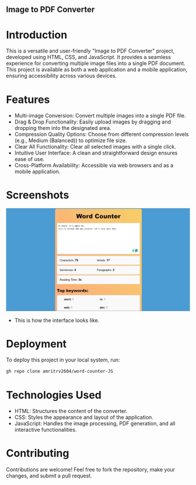## Image to PDF Converter

# Introduction
This is a versatile and user-friendly "Image to PDF Converter" project, developed using HTML, CSS, and JavaScript. It provides a seamless experience for converting multiple image files into a single PDF document. This project is available as both a web application and a mobile application, ensuring accessibility across various devices.

# Features
- Multi-image Conversion: Convert multiple images into a single PDF file.
- Drag & Drop Functionality: Easily upload images by dragging and dropping them into the designated area.
- Compression Quality Options: Choose from different compression levels (e.g., Medium (Balanced)) to optimize file size.
- Clear All Functionality: Clear all selected images with a single click.
- Intuitive User Interface: A clean and straightforward design ensures ease of use.
- Cross-Platform Availability: Accessible via web browsers and as a mobile application.

# Screenshots

![word counter](https://github.com/amritrv2604/word-counter-JS/blob/main/assets/word-counter.png?raw=true)
- This is how the interface looks like.


# Deployment

To deploy this project in your local system, run:
```bash
gh repo clone amritrv2604/word-counter-JS
```

# Technologies Used
- HTML: Structures the content of the converter.
- CSS: Styles the appearance and layout of the application.
- JavaScript: Handles the image processing, PDF generation, and all interactive functionalities.


# Contributing
Contributions are welcome! Feel free to fork the repository, make your changes, and submit a pull request.
